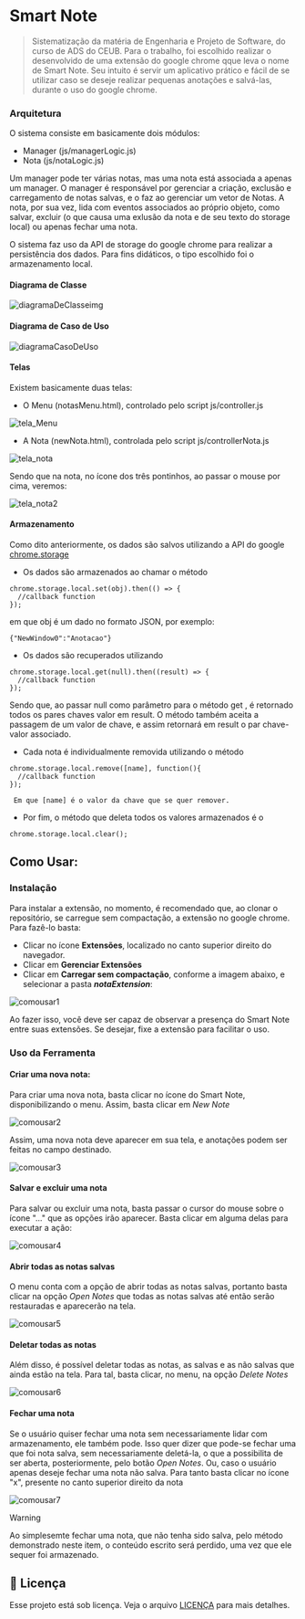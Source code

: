 # Smart Note

> Sistematização da matéria de Engenharia e Projeto de Software, do curso de ADS do CEUB.
> Para o trabalho, foi escolhido realizar o desenvolvido de uma extensão do google chrome qque leva o nome de Smart Note.
> Seu intuito é servir um aplicativo prático e fácil de se utilizar caso se deseje realizar pequenas anotações e salvá-las, durante o uso do google chrome.

### Arquitetura

O sistema consiste em basicamente dois módulos:
- Manager (js/managerLogic.js)
- Nota (js/notaLogic.js)

Um manager pode ter várias notas, mas uma nota está associada a apenas um manager.
O manager é responsável por gerenciar a criação, exclusão e carregamento de notas salvas, e o faz ao gerenciar um vetor de Notas.
A nota, por sua vez, lida com eventos associados ao próprio objeto, como salvar, excluir (o que causa uma exlusão da nota e de seu texto do storage local) ou apenas fechar uma nota.

O sistema faz uso da API de storage do google chrome para realizar a persistência dos dados. Para fins didáticos, o tipo escolhido foi o armazenamento local.

#### Diagrama de Classe

![diagramaDeClasseimg](https://github.com/user-attachments/assets/f5a98893-7bc0-4bd8-a989-7cd0f7d42d7f)

#### Diagrama de Caso de Uso

![diagramaCasoDeUso](https://github.com/user-attachments/assets/b1f7d7d1-9366-4295-b138-42ddb2148301)

#### Telas

Existem basicamente duas telas: 

- O Menu (notasMenu.html), controlado pelo script js/controller.js

  
![tela_Menu](https://github.com/user-attachments/assets/4f70cd20-be46-4825-b3ec-3362849c0a38)

- A Nota (newNota.html), controlada pelo script js/controllerNota.js

  
![tela_nota](https://github.com/user-attachments/assets/b41a83cb-c6f2-4327-996a-6011bd0d1dd7)

Sendo que na nota, no ícone dos três pontinhos, ao passar o mouse por cima, veremos:

![tela_nota2](https://github.com/user-attachments/assets/b266b2e8-20cf-491c-84e0-9e2242c60d81)

#### Armazenamento

Como dito anteriormente, os dados são salvos utilizando a API do google [chrome.storage](https://developer.chrome.com/docs/extensions/reference/api/storage?hl=pt-br)

- Os dados são armazenados ao chamar o método 

```
chrome.storage.local.set(obj).then(() => {
  //callback function
});
```

em que obj é um dado no formato JSON, por exemplo:
     
```
{"NewWindow0":"Anotacao"}
```

- Os dados são recuperados utilizando

```
chrome.storage.local.get(null).then((result) => {
  //callback function   
});
```


Sendo que, ao passar null como parâmetro para o método get , é retornado todos os pares chaves valor em  result.
    O método também aceita a passagem de um valor de chave, e assim retornará em  result o par chave-valor associado.

- Cada nota é individualmente removida utilizando o método

```
chrome.storage.local.remove([name], function(){
  //callback function
});
```
     Em que [name] é o valor da chave que se quer remover.

- Por fim, o método que deleta todos os valores armazenados é o

```
chrome.storage.local.clear();
```

## Como Usar:

### Instalação

Para instalar a extensão, no momento, é recomendado que, ao clonar o repositório, se carregue sem compactação, a extensão no google chrome. Para fazê-lo basta:
- Clicar no ícone **Extensões**, localizado no canto superior direito do navegador.
- Clicar em **Gerenciar Extensões**
- Clicar em **Carregar sem compactação**, conforme a imagem abaixo, e selecionar a pasta ***notaExtension***:

![comousar1](https://github.com/user-attachments/assets/56baa799-5fb4-41cc-86b7-f0fad3177ad0)

Ao fazer isso, você deve ser capaz de observar a presença do Smart Note entre suas extensões. Se desejar, fixe a extensão para facilitar o uso. 

### Uso da Ferramenta

#### Criar uma nova nota:

Para criar uma nova nota, basta clicar no ícone do Smart Note, disponibilizando o menu. Assim, basta clicar em *New Note* 

![comousar2](https://github.com/user-attachments/assets/d1344ac9-395e-4c75-bd04-3e1d20ab8bfc)

Assim, uma nova nota deve aparecer em sua tela, e anotações podem ser feitas no campo destinado.

![comousar3](https://github.com/user-attachments/assets/636bbe69-401e-49f7-9295-5a238bdb7516)

#### Salvar e excluir uma nota

Para salvar ou excluir uma nota, basta passar o cursor do mouse sobre o ícone "..." que as opções irão aparecer. Basta clicar em alguma delas para executar a ação:

![comousar4](https://github.com/user-attachments/assets/f331443c-5795-4b03-a437-30b40909a4a7)

#### Abrir todas as notas salvas

O menu conta com a opção de abrir todas as notas salvas, portanto basta clicar na opção *Open Notes* que todas as notas salvas até então serão restauradas e aparecerão na tela.

![comousar5](https://github.com/user-attachments/assets/42f36544-2378-4a43-95c7-33629be2e291)

#### Deletar todas as notas

Além disso, é possível deletar todas as notas, as salvas e as não salvas que ainda estão na tela. Para tal, basta clicar, no menu, na opção *Delete Notes*

![comousar6](https://github.com/user-attachments/assets/1531f875-2f91-4f47-a941-ad58ea89be2d)

#### Fechar uma nota

Se o usuário quiser fechar uma nota sem necessariamente lidar com armazenamento, ele também pode. Isso quer dizer que pode-se fechar uma que foi nota salva, sem necessariamente deletá-la, o que a possibilita
de ser aberta, posteriormente, pelo botão *Open Notes*. Ou, caso o usuário apenas deseje fechar uma nota não salva. Para tanto basta clicar no ícone "x", presente no canto superior direito da nota

![comousar7](https://github.com/user-attachments/assets/b954798a-1195-4f85-96ec-afae2e605b9f)

> [!WARNING]
> Ao simplesemte fechar uma nota, que não tenha sido salva, pelo método demonstrado neste item, o conteúdo escrito será perdido, uma vez que ele sequer foi armazenado.

#### 
## 📝 Licença

Esse projeto está sob licença. Veja o arquivo [LICENÇA](LICENSE.md) para mais detalhes.


